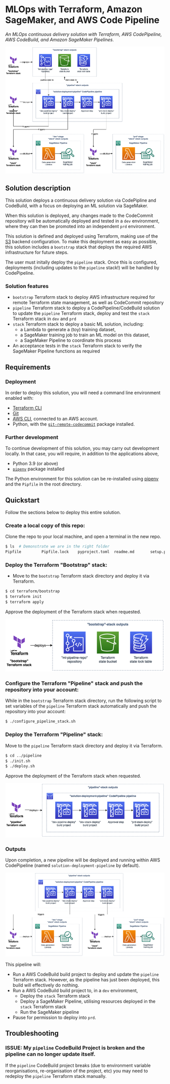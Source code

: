 # MLOps with Terraform, Amazon SageMaker, and AWS Code Pipeline

*An MLOps continuous delivery solution with Terraform, AWS CodePipeline, AWS CodeBuild, and Amazon SageMaker Pipelines.*

![](architecture_diagram.png)

## Solution description

This solution deploys a continuous delivery solution via CodePipline and CodeBuild, with a focus on deploying an ML solution via SageMaker. 

When this solution is deployed, any changes made to the CodeCommit repository will be automatically deployed and tested in a `dev` environment, where they can then be promoted into an independent `prd` environment. 

This solution is defined and deployed using Terraform, making use of the [S3](https://www.terraform.io/language/settings/backends/s3) backend configuration. To make this deployment as easy as possible, this solution includes a `bootstrap` stack that deploys the required AWS infrastructure for future steps.

The user must initally deploy the `pipeline` stack. Once this is configured, deployments (including updates to the `pipeline` stack!) will be handled by CodePipeline. 

### Solution features 

* `bootstrap` Terraform stack to deploy AWS infrastructure required for remote Terraform state management, as well as CodeCommit repository
* `pipeline` Terraform stack to deploy a CodePipeline/CodeBuild solution to update the `pipeline` Terraform stack, deploy and test the `stack` Terraform stack in `dev` and `prd`
* `stack` Terraform stack to deploy a basic ML solution, including:
    * a Lambda to generate a (toy) training dataset, 
    * a SageMaker training job to train an ML model on this dataset,
    * a SageMaker Pipeline to coordinate this process
* An acceptance tests in the `stack` Terraform stack to verify the SageMaker Pipeline functions as required

## Requirements

### Deployment

In order to deploy this solution, you will need a command line environment enabled with:

* [Terraform CLI](https://learn.hashicorp.com/tutorials/terraform/install-cli)
* [Git](https://git-scm.com/downloads)
* [AWS CLI](https://docs.aws.amazon.com/cli/latest/userguide/getting-started-install.html), connected to an AWS account.
* Python, with the [`git-remote-codecommit`](https://pypi.org/project/git-remote-codecommit/) package installed.

### Further development

To continue development of this solution, you may carry out development locally. In that case, you will require, in addition to the applications above, 

* Python 3.9 (or above)
* [`pipenv`](https://pypi.org/project/pipenv/) package installed

The Python environment for this solution can be re-installed using [pipenv](https://pipenv.pypa.io/en/latest/) and the `Pipfile` in the root directory. 

## Quickstart

Follow the sections below to deploy this entire solution.

### Create a local copy of this repo:

Clone the repo to your local machine, and open a terminal in the new repo.

```bash
$ ls  # Demonstrate we are in the right folder
Pipfile         Pipfile.lock    pyproject.toml  readme.md       setup.py        src             terraform       workflows
```

### Deploy the Terraform "Bootstrap" stack:

* Move to the `bootstrap` Terraform stack directory and deploy it via Terraform. 
```bash
$ cd terraform/bootstrap
$ terraform init
$ terraform apply
```
Approve the deployment of the Terraform stack when requested.

![](bootstrap_stack_output.png)

### Configure the Terraform "Pipeline" stack and push the repository into your account:

While in the `bootstrap` Terraform stack directory, run the following script to set variables of the `pipeline` Terraform stack automatically and push the repository into your account:
```bash
$ ./configure_pipeline_stack.sh
```

### Deploy the Terraform "Pipeline" stack:

Move to the `pipeline` Terraform stack directory and deploy it via Terraform. 
```bash
$ cd ../pipeline
$ ./init.sh
$ ./deploy.sh
```
Approve the deployment of the Terraform stack when requested.

![](pipeline_stack_output.png)

### Outputs

Upon completion, a new pipeline will be deployed and running within AWS CodePipeline (named `solution-deployment-pipeline` by default). 

![](stack_stack_outputs.png)

This pipeline will:
* Run a AWS CodeBuild build project to deploy and update the `pipeline` Terraform stack. However, as the pipeline has just been deployed, this build will effectively do nothing.
* Run a AWS CodeBuild build project to, in a `dev` environment,
    * Deploy the `stack` Terraform stack 
    * Deploy a SageMaker Pipeline, utilising resources deployed in the `stack` Terraform stack
    * Run the SageMaker pipeline
* Pause for permission to deploy into `prd`. 

## Troubleshooting

### ISSUE: My `pipeline` CodeBuild Project is broken and the pipeline can no longer update itself.

If the `pipeline` CodeBuild project breaks (due to environment variable reorganisations, re-organisation of the project, etc) you may need to redeploy the `pipeline` Terraform stack manually.
